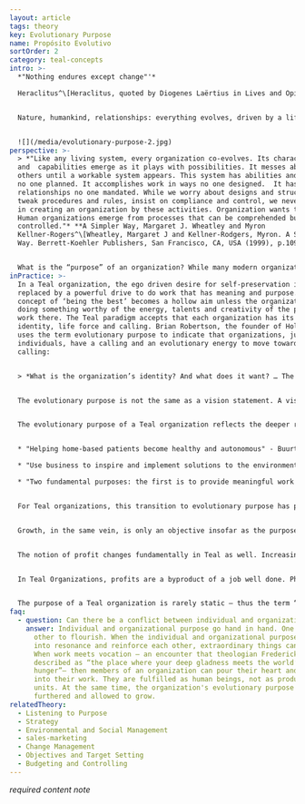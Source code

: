 ```yaml
---
layout: article
tags: theory
key: Evolutionary Purpose
name: Propósito Evolutivo
sortOrder: 2
category: teal-concepts
intro: >-
  *"Nothing endures except change"'* 

  Heraclitus^\[Heraclitus, quoted by Diogenes Laërtius in Lives and Opinions of Eminent Philosophers]


  Nature, humankind, relationships: everything evolves, driven by a life force, to adapt, transform and grow. From a Teal perspective, organizations are viewed as an independent energy field with a purpose that transcends its stakeholders. In this paradigm, we don’t own or run the organization; instead we are stewards, listening to where it needs to go and helping it to do its work in the world..


  ![](/media/evolutionary-purpose-2.jpg)
perspective: >-
  > *"Like any living system, every organization co-evolves. Its character
  and  capabilities emerge as it plays with possibilities. It messes about with
  others until a workable system appears. This system has abilities and beliefs
  no one planned. It accomplishes work in ways no one designed.  It has
  relationships no one mandated. While we worry about designs and structures,
  tweak procedures and rules, insist on compliance and control, we never succeed
  in creating an organization by these activities. Organization wants to happen.
  Human organizations emerge from processes that can be comprehended but never
  controlled."* **A Simpler Way, Margaret J. Wheatley and Myron
  Kellner-Rogers^\[Wheatley, Margaret J and Kellner-Rodgers, Myron. A Simpler
  Way. Berrett-Koehler Publishers, San Francisco, CA, USA (1999), p.109.]**


  What is the “purpose” of an organization? While many modern organizations have “mission statements”, these statements often ring hollow, do not actually guide decision-making and in fact are often altogether unknown to employees. Rather than collective purpose, behavior in most organizations is driven by a desire for self-preservation. The fear-based nature of the ego in Red, Amber, and Orange predisposes leaders and employees to see the world as a dangerous place with competitors everywhere trying to steal their lunch. The only way to ensure survival is to seize every opportunity to make more profit and to gain market share at the expense of competitors. In the heat of the battle, who has time to think about purpose? Sadly, this fear-based fixation on competition plays out even when the self-preservation of the organization is not in doubt. In organizations that are somewhat shielded from competition (for example the military, public schools, and government agencies), the fearful ego still seeks safety, this time in internal competition; managers fight for the self-preservation of their units in turf wars with other units, to secure more funding, talent, or recognition. With the transition to Evolutionary-Teal, people learn to tame the fears of their egos. This process makes room for exploring deeper questions of meaning and purpose, both individually and collectively: What is my calling? What is truly worth achieving? Survival is no longer a fixation for Teal Organizations. Instead, the founding purpose truly matters.^\[Laloux, Frederic (2014-02-09). Reinventing Organizations: A Guide to Creating Organizations Inspired by the Next Stage of Human Consciousness (Kindle Locations 4197-4205). Nelson Parker. Kindle Edition.]
inPractice: >-
  In a Teal organization, the ego driven desire for self-preservation is
  replaced by a powerful drive to do work that has meaning and purpose. The
  concept of ‘being the best’ becomes a hollow aim unless the organization is
  doing something worthy of the energy, talents and creativity of the people who
  work there. The Teal paradigm accepts that each organization has its own
  identity, life force and calling. Brian Robertson, the founder of Holacracy,
  uses the term evolutionary purpose to indicate that organizations, just like
  individuals, have a calling and an evolutionary energy to move toward that
  calling:


  > *What is the organization’s identity? And what does it want? … The metaphor is like the parent-child journey: … we recognize our child has its own identity and its own path and its own purpose. And just because I might be really excited at the idea of my child being a doctor, that doesn’t mean I get to project that on my child. There is a harmful, co-dependent process when I do that. We’ve learned as parents that the healthy parent’s journey is a differentiation process, and ironically that differentiation of parent and child allows each to have their own autonomy and identity more fully, which then allows a more conscious integration where we are in relationship and interconnect, but it’s a relation of peers, of equals. … It’s us humans that can tune into the organization’s evolutionary purpose; but the key is about separating identity and figuring out “What is this organization’s calling?” Not “What do we want to use this organization to do, as property?” but rather “What is this life, this living system’s creative potential?” That’s what we mean by evolutionary purpose: the deepest creative potential to bring something new to life, to contribute something energetically, valuably to the world. … It’s that creative impulse or potential that we want to tune into, independent from what we want ourselves.*^\[Laloux, Frederic (2014-02-09) Reinventing Organizations: A Guide to Creating Organizations Inspired by the Next Stage of Human Consciousness (Kindle Locations 4322). Nelson Parker. Kindle Edition.] 


  The evolutionary purpose is not the same as a vision statement. A vision statement usually reflects the ego-driven state of consciousness of the management team, who decide what they want the organization to be.


  The evolutionary purpose of a Teal organization reflects the deeper reason the organization exists. It relates to the difference it wants to make in the community it operates in, as well as in the marketplace it serves. It is not concerned with competition or outperforming others; it is serving the ‘greater good’ that matters. Some examples are:


  * "Helping home-based patients become healthy and autonomous" - Buurtzorg, healthcare organization^[Laloux, Frederic (2014-02-09). Reinventing Organizations: A Guide to Creating Organizations Inspired by the Next Stage of Human Consciousness (Kindle Locations 4239-4240). Nelson Parker. Kindle Edition]

  * "Use business to inspire and implement solutions to the environmental crisis” - Patagonia, outdoor clothing retailer^[http://www.patagoniaworks.com/#index, accessed 2015/06/13] 

  * "Two fundamental purposes: the first is to provide meaningful work in the area of Hallencourt, a rural area in northern France where good work is rare; the second is to give and receive love from clients" - FAVI, foundry and engineering firm.^[Laloux, Frederic (2014-02-09). Reinventing Organizations: A Guide to Creating Organizations Inspired by the Next Stage of Human Consciousness (Kindle Locations 4371-4372). Nelson Parker. Kindle Edition.] 


  For Teal organizations, this transition to evolutionary purpose has profound implications for how they view such fundamental concepts as competition, growth and profit. While Orange organizations seem to be obsessed with beating the competition (as exemplified by the title of the ex-CEO of General Electric, Jack Welch’s. book, Winning), Teal organizations seem to lose the very notion of competition. Since the Teal organization truly lives for its purpose, anyone that can help to achieve that purpose is viewed as an ally, not a competitor. For an example of this in practice, see “Concrete Examples for Inspiration - Buurtzorg” below.


  Growth, in the same vein, is only an objective insofar as the purpose can be manifested on a larger scale, but never an objective in itself. Buurtzorg, for example, actively helps patients build a network of support with their families, friends, and neighbors. It basically tries to make itself irrelevant in patients’ lives as quickly as possible, which it does very successfully: a 2009 study showed that Buurtzorg’s patients get released from care twice as fast as competitors’ clients, and they end up claiming only 50 percent of the prescribed hours of care. Buurtzorg’s core strategy— helping patients become healthy and autonomous— in fact comes down to pursuing less growth, not more. Similarly, Patagonia is famous for having run full-page ads reading, “Don’t buy this jacket.” The ads were part of its “Common Threads Partnership.” Patagonia reckons that many of us in the developed world have enough clothes in our closets to keep us warm for a lifetime. And yet we keep buying new clothes, which are environmentally harmful to produce and will end up in a landfill. The Common Threads Partnership takes a serious stab at reducing (making clothes that last longer), repairing (Patagonia repairs clothes for its customers), reusing (the company resells your used clothes on eBay or in their stores’ Worn Wear section), and recycling (you can return your old clothes to Patagonia and they recycle them). Will this initiative harm Patagonia’s growth in the short term? Yes. Every repaired and every reused jacket is one less jacket bought. Will it increase its growth in the long term, through higher customer loyalty? Perhaps. But Patagonia’s decision wasn’t driven by forecasts and financials. The company chose the path its purpose called for.^[Laloux, Frederic (2014-02-09). Reinventing Organizations: A Guide to Creating Organizations Inspired by the Next Stage of Human Consciousness (Kindle Locations 4235-4248). Nelson Parker. Kindle Edition.]


  The notion of profit changes fundamentally in Teal as well. Increasing shareholder value has become the dominant perspective of Orange Organizations. It states that corporations have one overriding duty: to maximize profits. In many countries, this perspective is legally binding; management can be sued for decisions that jeopardize profitability. Under the spell of shareholder value, public companies focus relentlessly on the bottom line. Teal for-profit organizations have a different perspective on profit. Profit is necessary and investors deserve a fair return, but the objective is purpose, not profit. Teal founders often use the same metaphor: profit is like the air we breathe. We need air to live, but we don’t live to breathe. Tami Simon, the CEO of Sounds True, gives the definition of a business’s purpose: “We have this idea about business— everything we do has to help us make more money, be more productive or whatever. But that’s not my view of business. My view of business is that we are coming together as a community to fill a human need and actualize our lives”.^[Laloux, Frederic (2014-02-09). Reinventing Organizations: A Guide to Creating Organizations Inspired by the Next Stage of Human Consciousness (Kindle Locations 4253-4264). Nelson Parker. Kindle Edition.]


  In Teal Organizations, profits are a byproduct of a job well done. Philosopher Viktor Frankl captures this well: “Success, like happiness, cannot be pursued; it must ensue, and it only does so as the unintended side -effect of one’s personal dedication to a cause greater than oneself.”^[Laloux, Frederic (2014-02-09). Reinventing Organizations: A Guide to Creating Organizations Inspired by the Next Stage of Human Consciousness (Kindle Locations 4264-4266). Nelson Parker. Kindle Edition.]


  The purpose of a Teal organization is rarely static – thus the term “Evolutionary Purpose”. It will evolve over time, as the organization itself grows and adapts. For example, Buurtzorg, the Dutch homecare organization, was set up to "help sick and elderly patients live a more autonomous and meaningful life."^[Laloux, Frederic (2014-02-09). Reinventing Organizations: A Guide to Creating Organizations Inspired by the Next Stage of Human Consciousness (Kindle Locations 4215-4216). Nelson Parker. Kindle Edition.] Its activities have grown beyond looking after the elderly, and it now focuses on helping "patients become healthy and autonomous".
faq:
  - question: Can there be a conflict between individual and organizational purpose?
    answer: Individual and organizational purpose go hand in hand. One needs the
      other to flourish. When the individual and organizational purpose enter
      into resonance and reinforce each other, extraordinary things can happen.
      When work meets vocation — an encounter that theologian Frederick Buechner
      described as “the place where your deep gladness meets the world’s deep
      hunger”— then members of an organization can pour their heart and soul
      into their work. They are fulfilled as human beings, not as productive
      units. At the same time, the organization's evolutionary purpose is
      furthered and allowed to grow.
relatedTheory:
  - Listening to Purpose
  - Strategy
  - Environmental and Social Management
  - sales-marketing
  - Change Management
  - Objectives and Target Setting
  - Budgeting and Controlling
---
```

*required content note*